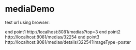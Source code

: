 # mediaDemo
test url using browser:

end point1
http://localhost:8081/medias?top=3
end point2
http://localhost:8081/medias/32254
end point3
http://localhost:8081/medias/details/32254?imageType=poster
